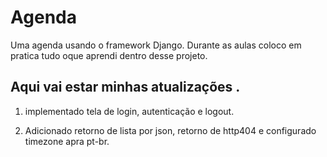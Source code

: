 # Agenda
Uma agenda usando o framework Django.
Durante as aulas coloco em pratica tudo oque aprendi dentro desse projeto.

##  Aqui vai estar minhas atualizações .
1. implementado tela de login, autenticação e logout.

2. Adicionado retorno de lista por json, retorno de http404 e configurado timezone apra pt-br.






